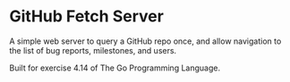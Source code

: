 # GitHub Fetch Server

A simple web server to query a GitHub repo once, and allow navigation to the list of bug reports, milestones, and users.

Built for exercise 4.14 of The Go Programming Language.
